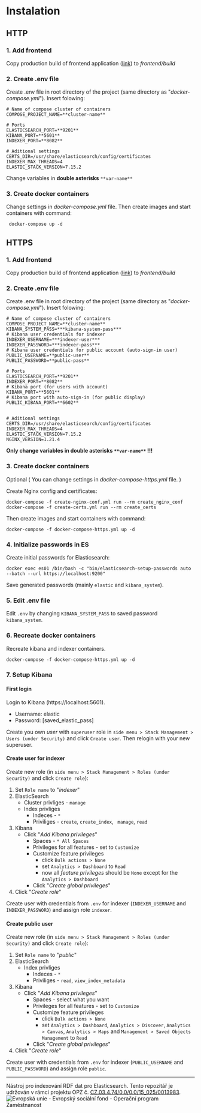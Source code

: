 # Instalation

## HTTP

### 1.  Add frontend

Copy production build of frontend application ([link](https://github.com/opendata-mvcr/dashboard-indexer-frontend)) to *frontend/build*

### 2. Create .env file

Create .env file in root directory of the project (same directory as "*docker-compose.yml*"). Insert folowing:

	# Name of compose cluster of containers  
	COMPOSE_PROJECT_NAME=**cluster-name**
	
	# Ports  
	ELASTICSEARCH_PORT=**9201**
	KIBANA_PORT=**5601**    
	INDEXER_PORT=**8082**  
	
	# Aditional settings  
	CERTS_DIR=/usr/share/elasticsearch/config/certificates  
	INDEXER_MAX_THREADS=4  
	ELASTIC_STACK_VERSION=7.15.2

Change variables in **double asterisks** `**var-name**`

### 3. Create docker containers

Change settings in *docker-compose.yml* file.  Then create images and start containers with command:

	 docker-compose up -d

## HTTPS

### 1.  Add frontend

Copy production build of frontend application ([link](https://github.com/opendata-mvcr/dashboard-indexer-frontend)) to *frontend/build*

### 2. Create .env file

Create .env file in root directory of the project (same directory as "*docker-compose.yml*"). Insert folowing:


	# Name of compose cluster of containers  
	COMPOSE_PROJECT_NAME=**cluster-name**
	KIBANA_SYSTEM_PASS=***kibana-system-pass*** 
	# Kibana user credentials for indexer
	INDEXER_USERNAME=***indexer-user***  
	INDEXER_PASSWORD=***indexer-pass***  
	# Kibana user credentials for public account (auto-sign-in user)  
	PUBLIC_USERNAME=**public-user**
	PUBLIC_PASSWORD=**public-pass**
	  
	# Ports  
	ELASTICSEARCH_PORT=**9201**  
	INDEXER_PORT=**8082**  
	# Kibana port (for users with account)  
	KIBANA_PORT=**5601**  
	# Kibana port with auto-sign-in (for public display)  
	PUBLIC_KIBANA_PORT=**6602**  
  
  
	# Aditional settings  
	CERTS_DIR=/usr/share/elasticsearch/config/certificates  
	INDEXER_MAX_THREADS=4  
	ELASTIC_STACK_VERSION=7.15.2  
	NGINX_VERSION=1.21.4

**Only change variables in double asterisks `**var-name**` !!!**

### 3. Create docker containers

Optional ( You can change settings in *docker-compose-https.yml* file. )

Create Nginx config and certificates:

	docker-compose -f create-nginx-conf.yml run --rm create_nginx_conf
	docker-compose -f create-certs.yml run --rm create_certs

Then create images and start containers with command:

	docker-compose -f docker-compose-https.yml up -d

### 4. Initialize passwords in ES

Create initial passwords for Elasticsearch:

	docker exec es01 /bin/bash -c "bin/elasticsearch-setup-passwords auto --batch --url https://localhost:9200"

Save generated passwords (mainly `elastic` and `kibana_system`).

### 5. Edit .env file

Edit `.env` by changing `KIBANA_SYSTEM_PASS` to saved password `kibana_system`.

### 6. Recreate docker containers

Recreate kibana and indexer containers.

	docker-compose -f docker-compose-https.yml up -d

### 7. Setup Kibana

#### First login

Login to Kibana (https://localhost:5601).

- Username: elastic
- Password: [saved_elastic_pass]

Create you own *user* with `superuser` role in `side menu > Stack Management > Users (under Security)` and click `Create user`. Then relogin with your new superuser.

#### Create user for indexer

Create new role (in `side menu > Stack Management > Roles (under Security)` and click `Create role`):

1. Set `Role name` to "*indexer*"
2. ElasticSearch
    - Cluster privliges - `manage`
    - Index privliges
        - Indeces - `*`
        - Priviliges - `create`, `create_index`, ` manage`, `read`
3. Kibana
    - Click "*Add Kibana privileges*"
        - Spaces - `* All Spaces`
        - Privileges for all features - set to `Customize`
        - Customize feature privileges
            - click `Bulk actions > None`
            - set `Analytics > Dashboard` to `Read`
            - now all *feature privileges* should be `None` except for the `Analytics > Dashboard`
        - Click "*Create global privileges*"
4. Click "*Create role*"

Create user with credentials from `.env` for indexer (`INDEXER_USERNAME` and `INDEXER_PASSWORD`) and assign role `indexer`.

#### Create public user

Create new role (in `side menu > Stack Management > Roles (under Security)` and click `Create role`):

1. Set `Role name` to "*public*"
2. ElasticSearch
    - Index privliges
        - Indeces - `*`
        - Priviliges - `read`, `view_index_metadata`
3. Kibana
    - Click "*Add Kibana privileges*"
        - Spaces - select what you want
        - Privileges for all features - set to `Customize`
        - Customize feature privileges
            - click `Bulk actions > None`
            - set `Analytics > Dashboard`, `Analytics > Discover`, `Analytics > Canvas`, `Analytics > Maps` and `Management > Saved Objects Management` to `Read`
        - Click "*Create global privileges*"
4. Click "*Create role*"

Create user with credentials from `.env` for indexer (`PUBLIC_USERNAME` and `PUBLIC_PASSWORD`) and assign role `public`.

-----

Nástroj pro indexování RDF dat pro Elasticsearch. Tento repozitář je udržován v rámci projektu OPZ č. [CZ.03.4.74/0.0/0.0/15_025/0013983](https://esf2014.esfcr.cz/PublicPortal/Views/Projekty/Public/ProjektDetailPublicPage.aspx?action=get&datovySkladId=F5E162B2-15EC-4BBE-9ABD-066388F3D412).  
![Evropská unie - Evropský sociální fond - Operační program Zaměstnanost](https://data.gov.cz/images/ozp_logo_cz.jpg)
